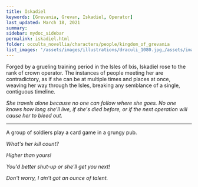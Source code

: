 ```yaml
---
title: Iskadiel
keywords: [Grevania, Grevan, Iskadiel, Operator]
last_updated: March 18, 2021
summary: 
sidebar: mydoc_sidebar
permalink: iskadiel.html
folder: occulta_novellia/characters/people/kingdom_of_grevania
list_images: '/assets/images/illustrations/draculi_1080.jpg,/assets/images/illustrations/laurence_the_duelist_1080.jpg,/assets/images/illustrations/iscara_the_ten_thousand_guns_1080.jpg,/assets/images/illustrations/alpha_draculi_1080.jpg'
---
```


Forged by a grueling training period in the Isles of Ixis, Iskadiel rose to the rank of crown operator. The instances of people meeting her are contradictory, as if she can be at multiple times and places at once, weaving her way through the Isles, breaking any semblance of a single, contiguous timeline.

*She travels alone because no one can follow where she goes. No one knows how long she'll live, if she's died before, or if the next operation will cause her to bleed out.*

---

A group of soldiers play a card game in a grungy pub.

*What's her kill count?*

*Higher than yours!*

*You'd better shut-up or she'll get you next!*

*Don't worry, I ain't got an ounce of talent.*
